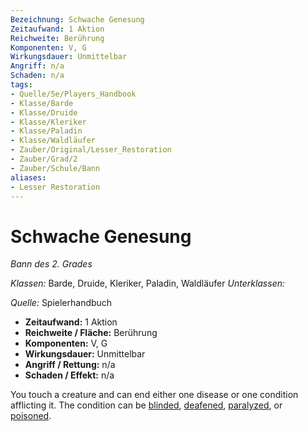 ```yaml
---
Bezeichnung: Schwache Genesung
Zeitaufwand: 1 Aktion
Reichweite: Berührung
Komponenten: V, G
Wirkungsdauer: Unmittelbar
Angriff: n/a
Schaden: n/a
tags:
- Quelle/5e/Players_Handbook
- Klasse/Barde
- Klasse/Druide
- Klasse/Kleriker
- Klasse/Paladin
- Klasse/Waldläufer
- Zauber/Original/Lesser_Restoration
- Zauber/Grad/2
- Zauber/Schule/Bann
aliases:
- Lesser Restoration
---
```

# Schwache Genesung
_Bann des 2. Grades_

_Klassen:_ Barde, Druide, Kleriker, Paladin, Waldläufer
_Unterklassen:_

_Quelle:_ Spielerhandbuch

- **Zeitaufwand:** 1 Aktion
- **Reichweite / Fläche:** Berührung
- **Komponenten:** V, G
- **Wirkungsdauer:** Unmittelbar
- **Angriff / Rettung:** n/a
- **Schaden / Effekt:** n/a

You touch a creature and can end either one disease or one condition afflicting it. The condition can be [blinded](rules/conditions.md#blinded), [deafened](rules/conditions.md#deafened), [paralyzed](rules/conditions.md#paralyzed), or [poisoned](rules/conditions.md#poisoned).